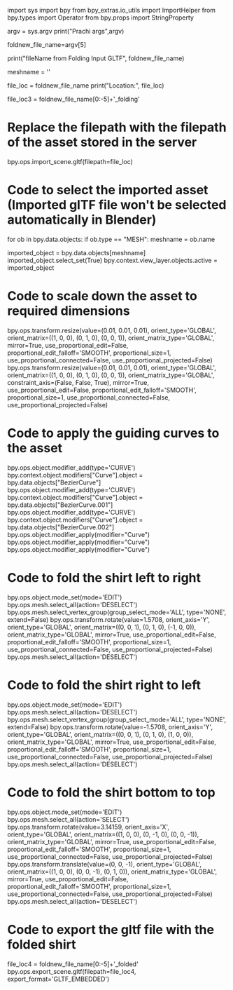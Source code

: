 import sys
import bpy
from bpy_extras.io_utils import ImportHelper
from bpy.types import Operator
from bpy.props import StringProperty

argv = sys.argv
print("Prachi args",argv)

foldnew_file_name=argv[5]

print("fileName from Folding Input GLTF", foldnew_file_name)

meshname = ''

file_loc = foldnew_file_name
print("Location:", file_loc)

file_loc3 = foldnew_file_name[0:-5]+'_folding'

# Replace the filepath with the filepath of the asset stored in the server
bpy.ops.import_scene.gltf(filepath=file_loc)

# Code to select the imported asset (Imported glTF file won't be selected automatically in Blender)
for ob in bpy.data.objects:
    if ob.type == "MESH":
        meshname = ob.name

imported_object = bpy.data.objects[meshname]
imported_object.select_set(True)
bpy.context.view_layer.objects.active = imported_object

# Code to scale down the asset to required dimensions
bpy.ops.transform.resize(value=(0.01, 0.01, 0.01), orient_type='GLOBAL', orient_matrix=((1, 0, 0), (0, 1, 0), (0, 0, 1)), orient_matrix_type='GLOBAL', mirror=True, use_proportional_edit=False, proportional_edit_falloff='SMOOTH', proportional_size=1, use_proportional_connected=False, use_proportional_projected=False)
bpy.ops.transform.resize(value=(0.01, 0.01, 0.01), orient_type='GLOBAL', orient_matrix=((1, 0, 0), (0, 1, 0), (0, 0, 1)), orient_matrix_type='GLOBAL', constraint_axis=(False, False, True), mirror=True, use_proportional_edit=False, proportional_edit_falloff='SMOOTH', proportional_size=1, use_proportional_connected=False, use_proportional_projected=False)

# Code to apply the guiding curves to the asset
bpy.ops.object.modifier_add(type='CURVE')
bpy.context.object.modifiers["Curve"].object = bpy.data.objects["BezierCurve"]
bpy.ops.object.modifier_add(type='CURVE')
bpy.context.object.modifiers["Curve"].object = bpy.data.objects["BezierCurve.001"]
bpy.ops.object.modifier_add(type='CURVE')
bpy.context.object.modifiers["Curve"].object = bpy.data.objects["BezierCurve.002"]
bpy.ops.object.modifier_apply(modifier="Curve")
bpy.ops.object.modifier_apply(modifier="Curve")
bpy.ops.object.modifier_apply(modifier="Curve")

# Code to fold the shirt left to right
bpy.ops.object.mode_set(mode='EDIT')
bpy.ops.mesh.select_all(action='DESELECT')
bpy.ops.mesh.select_vertex_group(group_select_mode='ALL', type='NONE', extend=False)
bpy.ops.transform.rotate(value=1.5708, orient_axis='Y', orient_type='GLOBAL', orient_matrix=((0, 0, 1), (0, 1, 0), (-1, 0, 0)), orient_matrix_type='GLOBAL', mirror=True, use_proportional_edit=False, proportional_edit_falloff='SMOOTH', proportional_size=1, use_proportional_connected=False, use_proportional_projected=False)
bpy.ops.mesh.select_all(action='DESELECT')

# Code to fold the shirt right to left
bpy.ops.object.mode_set(mode='EDIT')
bpy.ops.mesh.select_all(action='DESELECT')
bpy.ops.mesh.select_vertex_group(group_select_mode='ALL', type='NONE', extend=False)
bpy.ops.transform.rotate(value=-1.5708, orient_axis='Y', orient_type='GLOBAL', orient_matrix=((0, 0, 1), (0, 1, 0), (1, 0, 0)), orient_matrix_type='GLOBAL', mirror=True, use_proportional_edit=False, proportional_edit_falloff='SMOOTH', proportional_size=1, use_proportional_connected=False, use_proportional_projected=False)
bpy.ops.mesh.select_all(action='DESELECT')

# Code to fold the shirt bottom to top
bpy.ops.object.mode_set(mode='EDIT')
bpy.ops.mesh.select_all(action='SELECT')
bpy.ops.transform.rotate(value=3.14159, orient_axis='X', orient_type='GLOBAL', orient_matrix=((1, 0, 0), (0, -1, 0), (0, 0, -1)), orient_matrix_type='GLOBAL', mirror=True, use_proportional_edit=False, proportional_edit_falloff='SMOOTH', proportional_size=1, use_proportional_connected=False, use_proportional_projected=False)
bpy.ops.transform.translate(value=(0, 0, -1), orient_type='GLOBAL', orient_matrix=((1, 0, 0), (0, 0, -1), (0, 1, 0)), orient_matrix_type='GLOBAL', mirror=True, use_proportional_edit=False, proportional_edit_falloff='SMOOTH', proportional_size=1, use_proportional_connected=False, use_proportional_projected=False)
bpy.ops.mesh.select_all(action='DESELECT')

# Code to export the gltf file with the folded shirt
file_loc4 = foldnew_file_name[0:-5]+'_folded'
bpy.ops.export_scene.gltf(filepath=file_loc4, export_format='GLTF_EMBEDDED')
